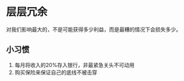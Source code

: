 # 层层冗余

对我们影响最大的，不是可能获得多少利益，而是最糟的情况下会损失多少。


## 小习惯

1. 每月将收入的20%存入银行，非最紧急关头不可动用
2. 购买保险来保证自己的底线不被击穿
